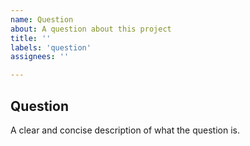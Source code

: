 ```yaml
---
name: Question
about: A question about this project
title: ''
labels: 'question'
assignees: ''

---
```


## Question

A clear and concise description of what the question is. 


